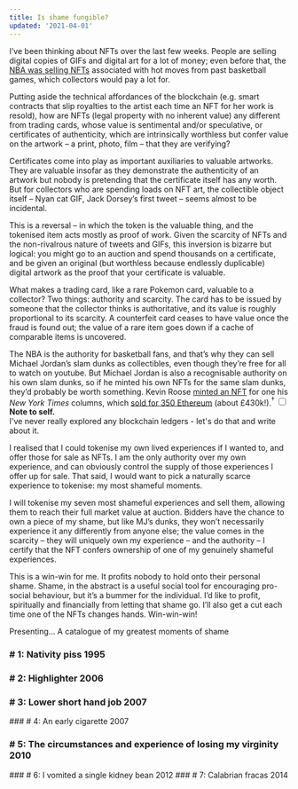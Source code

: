 ```yaml
---
title: Is shame fungible?
updated: '2021-04-01'
---
```


I’ve been thinking about NFTs over the last few weeks. People are selling digital copies of GIFs and digital art for a lot of money; even before that, the [NBA was selling NFTs](https://nbatopshot.com/) associated with hot moves from past basketball games, which collectors would pay a lot for.

Putting aside the technical affordances of the blockchain (e.g. smart contracts that slip royalties to the artist each time an NFT for her work is resold), how are NFTs (legal property with no inherent value) any different from trading cards, whose value is sentimental and/or speculative, or certificates of authenticity, which are intrinsically worthless but confer value on the artwork – a print, photo, film – that they are verifying?

Certificates come into play as important auxiliaries to valuable artworks. They are valuable insofar as they demonstrate the authenticity of an artwork but nobody is pretending that the certificate itself has any worth. But for collectors who are spending loads on NFT art, the collectible object itself – Nyan cat GIF, Jack Dorsey’s first tweet – seems almost to be incidental.

This is a reversal – in which the token is the valuable thing, and the tokenised item acts mostly as proof of work. Given the scarcity of NFTs and the non-rivalrous nature of tweets and GIFs, this inversion is bizarre but logical: you might go to an auction and spend thousands on a certificate, and be given an original (but worthless because endlessly duplicable) digital artwork as the proof that your certificate is valuable.

What makes a trading card, like a rare Pokemon card, valuable to a collector? Two things: authority and scarcity. The card has to be issued by someone that the collector thinks is authoritative, and its value is roughly proportional to its scarcity. A counterfeit card ceases to have value once the fraud is found out; the value of a rare item goes down if a cache of comparable items is uncovered.

The NBA is the authority for basketball fans, and that’s why they can sell Michael Jordan’s slam dunks as collectibles, even though they’re free for all to watch on youtube. But Michael Jordan is also a recognisable authority on his own slam dunks, so if he minted his own NFTs for the same slam dunks, they’d probably be worth something. Kevin Roose [minted an NFT](https://www.nytimes.com/2021/03/24/technology/nft-column-blockchain.html) for one his *New York Times* columns, which [sold for 350 Ethereum](https://foundation.app/kevinroose/the-new-york-times-x-nft-13129) (about £430k!).<label for="note to self" class="margin-toggle"><sup>&#8224;</sup></label>
<input type="checkbox"
       id="note to self"
       class="margin-toggle"/>
<span class="marginnote">
    <strong>Note to self.</strong><br>I've never really explored any blockchain ledgers - let's do that and write about it.
</span>

I realised that I could tokenise my own lived experiences if I wanted to, and offer those for sale as NFTs. I am the only authority over my own experience, and can obviously control the supply of those experiences I offer up for sale. That said, I would want to pick a naturally scarce experience to tokenise: my most shameful moments.

I will tokenise my seven most shameful experiences and sell them, allowing them to reach their full market value at auction. Bidders have the chance to own a piece of my shame, but like MJ’s dunks, they won’t necessarily experience it any differently from anyone else; the value comes in the scarcity – they will uniquely own my experience – and the authority – I certify that the NFT confers ownership of one of my genuinely shameful experiences.

This is a win-win for me. It profits nobody to hold onto their personal shame. Shame, in the abstract is a useful social tool for encouraging pro-social behaviour, but it’s a bummer for the individual. I’d like to profit, spiritually and financially from letting that shame go. I’ll also get a cut each time one of the NFTs changes hands. Win-win-win!

Presenting…
A catalogue of my greatest moments of shame

### # 1: Nativity piss 1995
### # 2: Highlighter 2006
<h3># 3: <span class="blackedout">Lower short hand job 2007</span></h3>
### # 4: An early cigarette 2007
<h3># 5: <span class="blackedout">The circumstances and experience of losing my virginity 2010</span></h3>
### # 6: I vomited a single kidney bean 2012 
### # 7: Calabrian fracas 2014